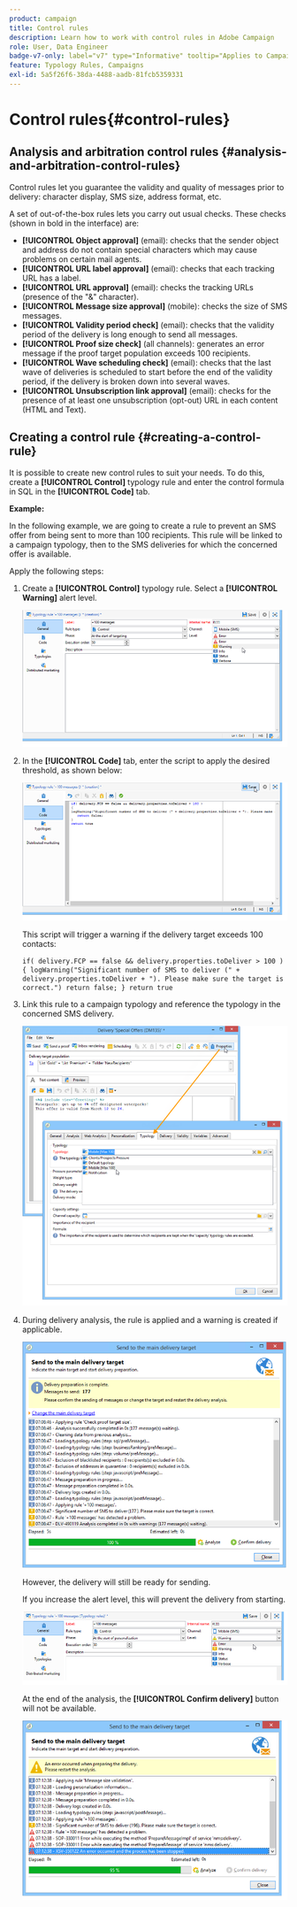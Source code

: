 ```yaml
---
product: campaign
title: Control rules
description: Learn how to work with control rules in Adobe Campaign
role: User, Data Engineer
badge-v7-only: label="v7" type="Informative" tooltip="Applies to Campaign Classic v7 only"
feature: Typology Rules, Campaigns
exl-id: 5a5f26f6-38da-4488-aadb-81fcb5359331
---
```

# Control rules{#control-rules}

## Analysis and arbitration control rules {#analysis-and-arbitration-control-rules}

Control rules let you guarantee the validity and quality of messages prior to delivery: character display, SMS size, address format, etc.

A set of out-of-the-box rules lets you carry out usual checks. These checks (shown in bold in the interface) are:

* **[!UICONTROL Object approval]** (email): checks that the sender object and address do not contain special characters which may cause problems on certain mail agents.
* **[!UICONTROL URL label approval]** (email): checks that each tracking URL has a label.
* **[!UICONTROL URL approval]** (email): checks the tracking URLs (presence of the "&" character).
* **[!UICONTROL Message size approval]** (mobile): checks the size of SMS messages.
* **[!UICONTROL Validity period check]** (email): checks that the validity period of the delivery is long enough to send all messages.
* **[!UICONTROL Proof size check]** (all channels): generates an error message if the proof target population exceeds 100 recipients.
* **[!UICONTROL Wave scheduling check]** (email): checks that the last wave of deliveries is scheduled to start before the end of the validity period, if the delivery is broken down into several waves.
* **[!UICONTROL Unsubscription link approval]** (email): checks for the presence of at least one unsubscription (opt-out) URL in each content (HTML and Text).

## Creating a control rule {#creating-a-control-rule}

It is possible to create new control rules to suit your needs. To do this, create a **[!UICONTROL Control]** typology rule and enter the control formula in SQL in the **[!UICONTROL Code]** tab.

**Example:**

In the following example, we are going to create a rule to prevent an SMS offer from being sent to more than 100 recipients. This rule will be linked to a campaign typology, then to the SMS deliveries for which the concerned offer is available.

Apply the following steps:

1. Create a **[!UICONTROL Control]** typology rule. Select a **[!UICONTROL Warning]** alert level. 

   ![](assets/campaign_opt_create_control_01.png)

1. In the **[!UICONTROL Code]** tab, enter the script to apply the desired threshold, as shown below:

   ![](assets/campaign_opt_create_control_02.png)

   This script will trigger a warning if the delivery target exceeds 100 contacts:

   ```
   if( delivery.FCP == false && delivery.properties.toDeliver > 100 ) { logWarning("Significant number of SMS to deliver (" + delivery.properties.toDeliver + "). Please make sure the target is correct.") return false; } return true
   ```

1. Link this rule to a campaign typology and reference the typology in the concerned SMS delivery.

   ![](assets/campaign_opt_create_control_03.png)

1. During delivery analysis, the rule is applied and a warning is created if applicable.

   ![](assets/campaign_opt_create_control_04.png)

   However, the delivery will still be ready for sending.

   If you increase the alert level, this will prevent the delivery from starting.

   ![](assets/campaign_opt_create_control_05.png)

   At the end of the analysis, the **[!UICONTROL Confirm delivery]** button will not be available.

   ![](assets/campaign_opt_create_control_06.png)
